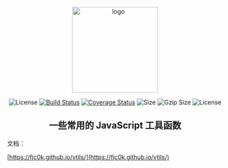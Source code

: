 <p align="center"><img width="200" src="https://raw.githubusercontent.com/fjc0k/vtils/master/logo.png" alt="logo"></p>

<p align="center"><img src="https://badgen.net/npm/v/vtils" alt="License"> <a href="https://travis-ci.org/fjc0k/vtils"><img src="https://travis-ci.org/fjc0k/vtils.svg?branch=master" alt="Build Status"></a> <a href="https://codecov.io/gh/fjc0k/vtils"><img src="https://codecov.io/gh/fjc0k/vtils/branch/master/graph/badge.svg" alt="Coverage Status"></a> <img src="https://badgen.net/badgesize/normal/https://unpkg.com/vtils/lib/vtils.min.js" alt="Size"> <img src="https://badgen.net/badgesize/gzip/https://unpkg.com/vtils/lib/vtils.min.js" alt="Gzip Size"> <img src="https://badgen.net/github/license/fjc0k/vtils" alt="License"></p>

<h2 align="center">一些常用的 JavaScript 工具函数</h2>

文档：

[https://fjc0k.github.io/vtils/](https://fjc0k.github.io/vtils/)
